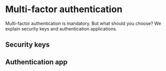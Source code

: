 # Multi-factor authentication
Multi-factor authentication is mandatory. But what should you choose?
We explain security keys and authentication applications.
## Security keys
## Authentication app
